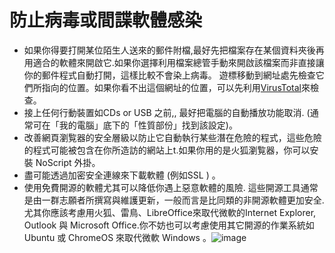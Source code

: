 [Title]: # (防止病毒或間諜軟體感染)
[Difficulty]: # (進階)
[Order]: # (1)

# 防止病毒或間諜軟體感染

* 如果你得要打開某位陌生人送來的郵件附檔,最好先把檔案存在某個資料夾後再用適合的軟體來開啟它.如果你選擇利用檔案總管手動來開啟該檔案而非直接讓你的郵件程式自動打開，這樣比較不會染上病毒。
遊標移動到網址處先檢查它們所指向的位置。如果你看不出這個網址的位置，可以先利用[VirusTotal](https://www.virustotal.com/#url)來檢查。
* 接上任何行動裝置如CDs or USB 之前,, 最好把電腦的自動播放功能取消. (通常可在「我的電腦」底下的「性質部份」找到該設定)。
* 改善網頁瀏覧器的安全層級以防止它自動執行某些潛在危險的程式，這些危險的程式可能被包含在你所造訪的網站上t.如果你用的是火狐瀏覧器，你可以安裝 NoScript 外掛。
* 盡可能透過加密安全連線來下載軟體 (例如SSL ) 。
* 使用免費開源的軟體尤其可以降低你遇上惡意軟體的風險. 這些開源工具通常是由一群志願者所撰寫與維護更新，一般而言是比同類的非開源軟體更加安全.尤其你應該考慮用火狐、雷鳥、LibreOffice來取代微軟的Internet Explorer, Outlook 與 Microsoft Office.你不妨也可以考慮使用其它開源的作業系統如 Ubuntu 或 ChromeOS  來取代微軟 Windows 。![image](malware_adv2.png)